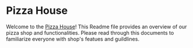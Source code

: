 # Pizza House

Welcome to the [Pizza House](https://naisepaul.github.io/html-css-project/)! This Readme file provides an overview of our pizza shop and functionalities. Please read through this documents to familiarize everyone with shop's featues and guildlines.

